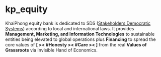 # kp_equity
KhaiPhong equity bank is dedicated to SDS (<a href="https://ica.coop/en" target="_blank">Stakeholders Democratic Systems</a>) according to local and international laws. It provides <b>Management, Marketing, and Information Technologies</b> to sustainable entities being elevated to global operations plus <b>Financing</b> to spread the core values of <b>[ >< #Honesty >< #Care >< ]</b> from the real <b>Values of Grassroots</b> via Invisible Hand of Economics.
